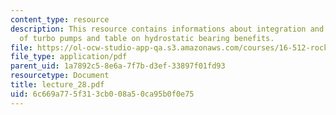 ```yaml
---
content_type: resource
description: This resource contains informations about integration and rotordynamics
  of turbo pumps and table on hydrostatic bearing benefits.
file: https://ol-ocw-studio-app-qa.s3.amazonaws.com/courses/16-512-rocket-propulsion-fall-2005/6c669a775f313cb008a50ca95b0f0e75_lecture_28.pdf
file_type: application/pdf
parent_uid: 1a7892c5-8e6a-7f7b-d3ef-33897f01fd93
resourcetype: Document
title: lecture_28.pdf
uid: 6c669a77-5f31-3cb0-08a5-0ca95b0f0e75
---
```

